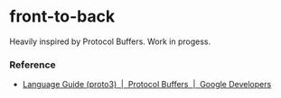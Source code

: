 front-to-back
=============
Heavily inspired by Protocol Buffers. Work in progess.

### Reference
- [Language Guide (proto3)  |  Protocol Buffers  |  Google Developers](https://developers.google.com/protocol-buffers/docs/proto3#scalar)
